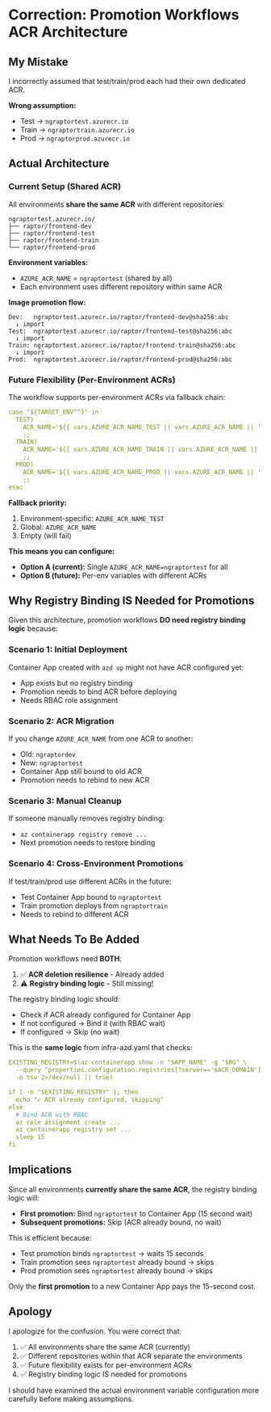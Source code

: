 # Correction: Promotion Workflows ACR Architecture

## My Mistake

I incorrectly assumed that test/train/prod each had their own dedicated ACR. 

**Wrong assumption:**
- Test → `ngraptortest.azurecr.io`
- Train → `ngraptortrain.azurecr.io`
- Prod → `ngraptorprod.azurecr.io`

## Actual Architecture

### Current Setup (Shared ACR)
All environments **share the same ACR** with different repositories:

```
ngraptortest.azurecr.io/
├── raptor/frontend-dev
├── raptor/frontend-test
├── raptor/frontend-train
└── raptor/frontend-prod
```

**Environment variables:**
- `AZURE_ACR_NAME` = `ngraptortest` (shared by all)
- Each environment uses different repository within same ACR

**Image promotion flow:**
```
Dev:   ngraptortest.azurecr.io/raptor/frontend-dev@sha256:abc
  ↓ import
Test:  ngraptortest.azurecr.io/raptor/frontend-test@sha256:abc
  ↓ import  
Train: ngraptortest.azurecr.io/raptor/frontend-train@sha256:abc
  ↓ import
Prod:  ngraptortest.azurecr.io/raptor/frontend-prod@sha256:abc
```

### Future Flexibility (Per-Environment ACRs)

The workflow supports per-environment ACRs via fallback chain:

```yaml
case "${TARGET_ENV^^}" in
  TEST)
    ACR_NAME='${{ vars.AZURE_ACR_NAME_TEST || vars.AZURE_ACR_NAME || '' }}'
    ;;
  TRAIN)
    ACR_NAME='${{ vars.AZURE_ACR_NAME_TRAIN || vars.AZURE_ACR_NAME || '' }}'
    ;;
  PROD)
    ACR_NAME='${{ vars.AZURE_ACR_NAME_PROD || vars.AZURE_ACR_NAME || '' }}'
    ;;
esac
```

**Fallback priority:**
1. Environment-specific: `AZURE_ACR_NAME_TEST`
2. Global: `AZURE_ACR_NAME`
3. Empty (will fail)

**This means you can configure:**
- **Option A (current):** Single `AZURE_ACR_NAME=ngraptortest` for all
- **Option B (future):** Per-env variables with different ACRs

## Why Registry Binding IS Needed for Promotions

Given this architecture, promotion workflows **DO need registry binding logic** because:

### Scenario 1: Initial Deployment
Container App created with `azd up` might not have ACR configured yet:
- App exists but no registry binding
- Promotion needs to bind ACR before deploying
- Needs RBAC role assignment

### Scenario 2: ACR Migration
If you change `AZURE_ACR_NAME` from one ACR to another:
- Old: `ngraptordev` 
- New: `ngraptortest`
- Container App still bound to old ACR
- Promotion needs to rebind to new ACR

### Scenario 3: Manual Cleanup
If someone manually removes registry binding:
- `az containerapp registry remove ...`
- Next promotion needs to restore binding

### Scenario 4: Cross-Environment Promotions
If test/train/prod use different ACRs in the future:
- Test Container App bound to `ngraptortest`
- Train promotion deploys from `ngraptortrain`
- Needs to rebind to different ACR

## What Needs To Be Added

Promotion workflows need **BOTH**:

1. ✅ **ACR deletion resilience** - Already added
2. ⚠️ **Registry binding logic** - Still missing!

The registry binding logic should:
- Check if ACR already configured for Container App
- If not configured → Bind it (with RBAC wait)
- If configured → Skip (no wait)

This is the **same logic** from infra-azd.yaml that checks:
```yaml
EXISTING_REGISTRY=$(az containerapp show -n "$APP_NAME" -g "$RG" \
  --query "properties.configuration.registries[?server=='$ACR_DOMAIN'].server | [0]" \
  -o tsv 2>/dev/null || true)

if [ -n "$EXISTING_REGISTRY" ]; then
  echo "✓ ACR already configured, skipping"
else
  # Bind ACR with RBAC
  az role assignment create ...
  az containerapp registry set ...
  sleep 15
fi
```

## Implications

Since all environments **currently share the same ACR**, the registry binding logic will:
- **First promotion:** Bind `ngraptortest` to Container App (15 second wait)
- **Subsequent promotions:** Skip (ACR already bound, no wait)

This is efficient because:
- Test promotion binds `ngraptortest` → waits 15 seconds
- Train promotion sees `ngraptortest` already bound → skips
- Prod promotion sees `ngraptortest` already bound → skips

Only the **first promotion** to a new Container App pays the 15-second cost.

## Apology

I apologize for the confusion. You were correct that:
1. ✅ All environments share the same ACR (currently)
2. ✅ Different repositories within that ACR separate the environments
3. ✅ Future flexibility exists for per-environment ACRs
4. ✅ Registry binding logic IS needed for promotions

I should have examined the actual environment variable configuration more carefully before making assumptions.
